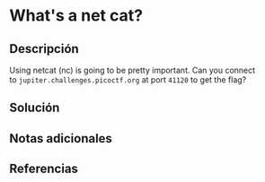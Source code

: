 # What's a net cat?
## Descripción
Using netcat (nc) is going to be pretty important. Can you connect to `jupiter.challenges.picoctf.org` at port `41120` to get the flag?
## Solución

## Notas adicionales

## Referencias
